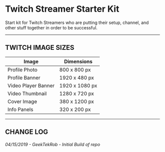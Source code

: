 # Twitch Streamer Starter Kit
Start kit for Twitch Streamers who are putting their setup, channel, and other stuff together in order to be successful.

---
## TWITCH IMAGE SIZES
Image | Dimensions
--- | ---
Profile Photo | 800 x 800 px
Profile Banner | 1920 x 480 px
Video Player Banner | 1920 x 1080 px
Video Thumbnail | 1280 x 720 px
Cover Image | 380 x 1200 px
Info Panels | 320 x 200 px

---
## CHANGE LOG
###### 04/15/2019 - GeekTekRob - Initial Build of repo

